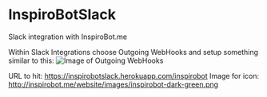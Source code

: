# InspiroBotSlack
Slack integration with InspiroBot.me

Within Slack Integrations choose Outgoing WebHooks and setup something similar to this:
![Image of Outgoing WebHooks](http://i.imgur.com/fdLHTT4.png)

URL to hit: https://inspirobotslack.herokuapp.com/inspirobot
Image for icon: http://inspirobot.me/website/images/inspirobot-dark-green.png
